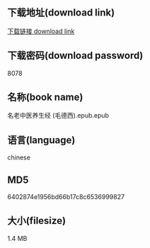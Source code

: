 ## 下载地址(download link)
[下载链接 download link](https://voluble-croquembouche-d321dc.netlify.app/?s=%E5%90%8D%E8%80%81%E4%B8%AD%E5%8C%BB%E5%85%BB%E7%94%9F%E7%BB%8F+%28%E6%AF%9B%E5%BE%B7%E8%A5%BF%29.epub)

## 下载密码(download password)
8078

## 名称(book name)
名老中医养生经 (毛德西).epub.epub

## 语言(language)
chinese

## MD5
6402874e1956bd66b17c8c6536999827

## 大小(filesize)
1.4 MB
